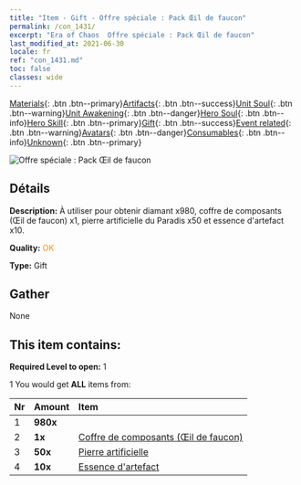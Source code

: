 ```yaml
---
title: "Item - Gift - Offre spéciale : Pack Œil de faucon"
permalink: /con_1431/
excerpt: "Era of Chaos  Offre spéciale : Pack Œil de faucon"
last_modified_at: 2021-06-30
locale: fr
ref: "con_1431.md"
toc: false
classes: wide
---
```

 [Materials](/ItemsFR/){: .btn .btn--primary}[Artifacts](/ItemsFR/Artifacts/){: .btn .btn--success}[Unit Soul](/ItemsFR/UnitSoul/){: .btn .btn--warning}[Unit Awakening](/ItemsFR/UnitAwakening/){: .btn .btn--danger}[Hero Soul](/ItemsFR/HeroSoul/){: .btn .btn--info}[Hero Skill](/ItemsFR/HeroSkill/){: .btn .btn--primary}[Gift](/ItemsFR/Gift/){: .btn .btn--success}[Event related](/ItemsFR/Events/){: .btn .btn--warning}[Avatars](/ItemsFR/Avatars/){: .btn .btn--danger}[Consumables](/ItemsFR/Consumables/){: .btn .btn--info}[Unknown](/ItemsFR/Unknown/){: .btn .btn--primary}

 ![Offre spéciale : Pack Œil de faucon](/images/t/i_906028.png)

## Détails
 **Description:** À utiliser pour obtenir diamant x980, coffre de composants (Œil de faucon) x1, pierre artificielle du Paradis x50 et essence d'artefact x10.

 **Quality:** <span style="color: #FF8C00">OK</span>

 **Type:** Gift

## Gather

  None

## This item contains:

 **Required Level to open:** 1

 1 You would get **ALL** items  from:

  | Nr | Amount |     Item    |
  |:---|:-------|:------------|
  | 1 |  **980x** | <i class="fas fa-gem"/> |  | 
  | 2 |  **1x** | [Coffre de composants (Œil de faucon)](/ItemsFR/con_1349/) |  | 
  | 3 |  **50x** | [Pierre artificielle](/ItemsFR/art_188/) |  | 
  | 4 |  **10x** | [Essence d'artefact](/ItemsFR/con_905/) |  | 
